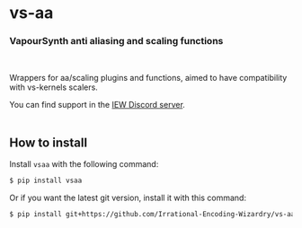 # vs-aa

### VapourSynth anti aliasing and scaling functions
<br>

Wrappers for aa/scaling plugins and functions, aimed to have compatibility with vs-kernels scalers.

You can find support in the [IEW Discord server](https://discord.gg/qxTxVJGtst).
<br><br>
## How to install

Install `vsaa` with the following command:

```sh
$ pip install vsaa
```

Or if you want the latest git version, install it with this command:

```sh
$ pip install git+https://github.com/Irrational-Encoding-Wizardry/vs-aa.git
```
